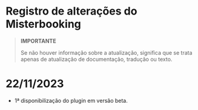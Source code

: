 # Registro de alterações do Misterbooking

>**IMPORTANTE**
>
>Se não houver informação sobre a atualização, significa que se trata apenas de atualização de documentação, tradução ou texto.

# 22/11/2023

- 1ª disponibilização do plugin em versão beta.
